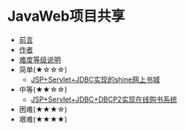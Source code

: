 # JavaWeb项目共享
* [前言](README.md)
* [作者](AUTHOR.md)
* [难度等级说明](README.md)
* 简单(★☆☆☆)
    * [JSP+Servlet+JDBC实现的shine网上书城](easy/JSP+Servlet+JDBC实现的shine网上书城.md)
* 中等(★★☆☆)
    * [JSP+Servlet+JDBC+DBCP2实现在线购书系统](medium/JSP+Servlet+JDBC+DBCP2实现在线购书系统.md)
* 困难(★★★☆)
* 艰难(★★★★)